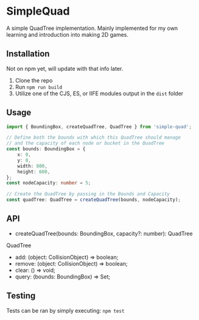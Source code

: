 # SimpleQuad
A simple QuadTree implementation. Mainly implemented for my own learning and introduction into making 2D games.  

## Installation
Not on npm yet, will update with that info later.

1. Clone the repo
2. Run `npm run build`
3. Utilize one of the CJS, ES, or IIFE modules output in the `dist` folder

## Usage
```typescript
import { BoundingBox, createQuadTree, QuadTree } from 'simple-quad';

// Define both the bounds with which this QuadTree should manage
// and the capacity of each node or bucket in the QuadTree
const bounds: BoundingBox = {
    x: 0,
    y: 0,
    width: 800,
    height: 600,
};
const nodeCapacity: number = 5;

// Create the QuadTree by passing in the Bounds and Capacity
const quadTree: QuadTree = createQuadTree(bounds, nodeCapacity);
```

## API
- createQuadTree(bounds: BoundingBox, capacity?: number): QuadTree

QuadTree
- add: (object: CollisionObject) => boolean;
- remove: (object: CollisionObject) => boolean;
- clear: () => void;
- query: (bounds: BoundingBox) => Set<CollisionObject>;

## Testing
Tests can be ran by simply executing:
`npm test`
